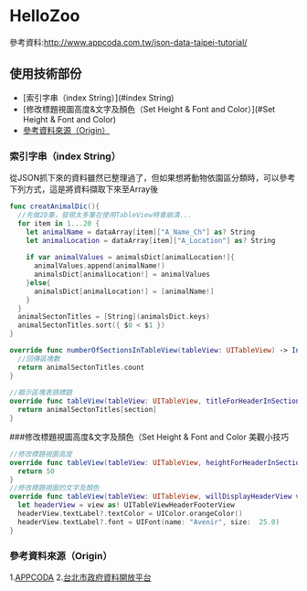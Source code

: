 # HelloZoo
參考資料:http://www.appcoda.com.tw/json-data-taipei-tutorial/

## 使用技術部份
* [索引字串（index String）](#index String)
* [修改標題視圖高度&文字及顏色（Set Height & Font and Color）](#Set Height & Font and Color)
* [參考資料來源（Origin）](#Origin)

### 索引字串（index String）
從JSON抓下來的資料雖然已整理過了，但如果想將動物依園區分類時，可以參考下列方式，這是將資料擷取下來至Array後
```swift
func creatAnimalDic(){
  //先做20筆，發現太多筆在使用TableView時會崩潰...
  for item in 1...20 {
    let animalName = dataArray[item]["A_Name_Ch"] as? String
    let animalLocation = dataArray[item]["A_Location"] as? String
            
    if var animalValues = animalsDict[animalLocation!]{
      animalValues.append(animalName!)
      animalsDict[animalLocation!] = animalValues
    }else{
      animalsDict[animalLocation!] = [animalName!]
    }
  }
  animalSectonTitles = [String](animalsDict.keys)
  animalSectonTitles.sort({ $0 < $1 })    
}

override func numberOfSectionsInTableView(tableView: UITableView) -> Int {
  //回傳區塊數
  return animalSectonTitles.count
}
    
//顯示區塊表頭標題
override func tableView(tableView: UITableView, titleForHeaderInSection section: Int) -> String? {
  return animalSectonTitles[section]
}
```

###修改標題視圖高度&文字及顏色（Set Height & Font and Color
美觀小技巧
```swift
//修改標題視圖高度
override func tableView(tableView: UITableView, heightForHeaderInSection section: Int) -> CGFloat {
  return 50
}
//修改標題視圖的文字及顏色
override func tableView(tableView: UITableView, willDisplayHeaderView view: UIView, forSection section: Int) {
  let headerView = view as! UITableViewHeaderFooterView
  headerView.textLabel?.textColor = UIColor.orangeColor()
  headerView.textLabel?.font = UIFont(name: "Avenir", size:  25.0)
}
```

### 參考資料來源（Origin）
1.[APPCODA]( http://www.appcoda.com.tw/json-data-taipei-tutorial/)
2.[台北市政府資料開放平台](http://data.taipei/)
